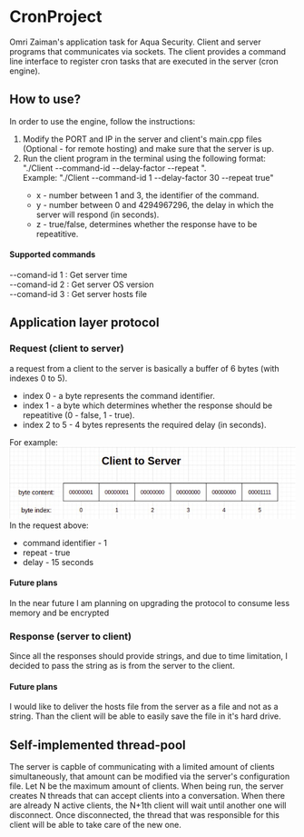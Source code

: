 # CronProject
Omri Zaiman's application task for Aqua Security. Client and server programs that communicates via sockets. The client provides a command line interface to register cron tasks that are executed in the server (cron engine).

## How to use?
In order to use the engine, follow the instructions:
1. Modify the PORT and IP in the server and client's main.cpp files (Optional - for remote hosting) and make sure that the server is up.
2. Run the client program in the terminal using the following format: "./Client --command-id <x> --delay-factor <y> --repeat <z>". <br>
   Example: "./Client --command-id 1 --delay-factor 30 --repeat true"
    * x - number between 1 and 3, the identifier of the command.
    * y - number between 0 and 4294967296, the delay in which the server will respond (in seconds).
    * z - true/false, determines whether the response have to be repeatitive.

#### Supported commands
--comand-id 1 : Get server time <br>
--comand-id 2 : Get server OS version <br>
--comand-id 3 : Get server hosts file <br>

## Application layer protocol
### Request (client to server)
a request from a client to the server is basically a buffer of 6 bytes (with indexes 0 to 5).
* index 0 - a byte represents the command identifier.
* index 1 - a byte which determines whether the response should be repeatitive (0 - false, 1 - true).
* index 2 to 5 - 4 bytes represents the required delay (in seconds).

For example: 
<br>
![request image](/request.jpeg) 
<br>
In the request above:
* command identifier - 1
* repeat - true
* delay - 15 seconds

#### Future plans
In the near future I am planning on upgrading the protocol to consume less memory and be encrypted

### Response (server to client)
Since all the responses should provide strings, and due to time limitation, I decided to pass the string as is from the server to the client. 

#### Future plans
I would like to deliver the hosts file from the server as a file and not as a string. Than the client will be able to easily save the file in it's hard drive.

## Self-implemented thread-pool
The server is capble of communicating with a limited amount of clients simultaneously, that amount can be modified via the server's configuration file. Let N be the maximum amount of clients. When being run, the server creates N threads that can accept clients into a conversation. When there are already N active clients, the N+1th client will wait until another one will disconnect. Once disconnected, the thread that was responsible for this client will be able to take care of the new one.
